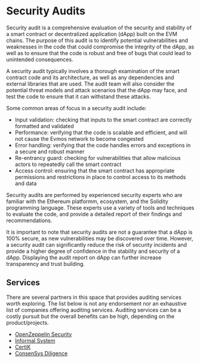 # Security Audits

Security audit is a comprehensive evaluation of the security and stability of a smart contract or decentralized
application (dApp) built on the EVM chains. The purpose of this audit is to identify potential vulnerabilities and
weaknesses in the code that could compromise the integrity of the dApp, as well as to ensure that the code is robust and
 free of bugs that could lead to unintended consequences.

A security audit typically involves a thorough examination of the smart contract code and its architecture, as well as
 any dependencies and external libraries that are used. The audit team will also consider the potential threat models
  and attack scenarios that the dApp may face, and test the code to ensure that it can withstand these attacks.

Some common areas of focus in a security audit include:

- Input validation: checking that inputs to the smart contract are correctly formatted and validated
- Performance: verifying that the code is scalable and efficient, and will not cause the Evmos network to become congested
- Error handling: verifying that the code handles errors and exceptions in a secure and robust manner
- Re-entrancy guard: checking for vulnerabilities that allow malicious actors to repeatedly call the smart contract
- Access control: ensuring that the smart contract has appropriate permissions and restrictions in place to control
access to its methods and data

Security audits are performed by experienced security experts who are familiar with the Ethereum platformm, ecosystem,
and the Solidity programming language. These experts use a variety of tools and techniques to evaluate the code, and
provide a detailed report of their findings and recommendations.

It is important to note that security audits are not a guarantee that a dApp is 100% secure, as new vulnerabilities may
be discovered over time. However, a security audit can significantly reduce the risk of security incidents and provide a
higher degree of confidence in the stability and security of a dApp. Displaying the audit report on dApp can further
increase transparency and trust building.

## Services

There are several partners in this space that provides auditing services worth exploring. The list below is not any
endorsement nor an exhaustive list of companies offering auditing services. Auditing services can be a costly pursuit
but the overall benefits can be high, depending on the product/projects.

- [OpenZeppelin Security](https://www.openzeppelin.com/security-audits)
- [Informal System](https://informal.systems/services/security-audits)
- [CertiK](https://www.certik.com)
- [ConsenSys Diligence](https://consensys.net/diligence/)
